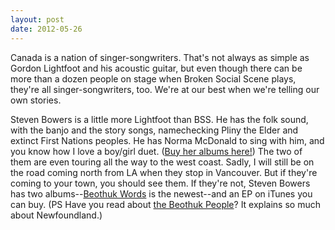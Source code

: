 ```yaml
---
layout: post
date: 2012-05-26
---
```


Canada is a nation of singer-songwriters. That's not always as simple as Gordon Lightfoot and his acoustic guitar, but even though there can be more than a dozen people on stage when Broken Social Scene plays, they're all singer-songwriters, too. We're at our best when we're telling our own stories. 

Steven Bowers is a little more Lightfoot than BSS. He has the folk sound, with the banjo and the story songs, namechecking Pliny the Elder and extinct First Nations peoples. He has Norma McDonald to sing with him, and you know how I love a boy/girl duet. ([Buy her albums here!](https://normamacdonald.bandcamp.com)) The two of them are even touring all the way to the west coast. Sadly, I will still be on the road coming north from LA when they stop in Vancouver. But if they're coming to your town, you should see them. If they're not, Steven Bowers has two albums--[Beothuk Words](https://stevenbowers.bandcamp.com/album/beothuk-words) is the newest--and an EP on iTunes you can buy. (PS Have you read about [the Beothuk People](https://en.wikipedia.org/wiki/Beothuk)? It explains so much about Newfoundland.) 
